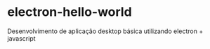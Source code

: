# electron-hello-world
Desenvolvimento de aplicação desktop básica utilizando electron + javascript 
